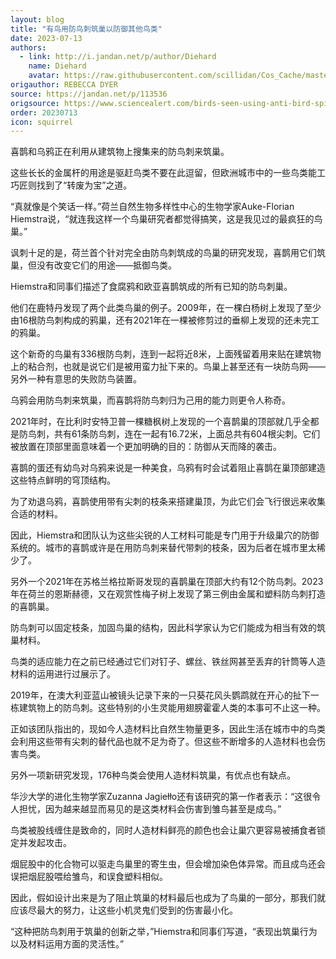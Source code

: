 ```yaml
---
layout: blog
title: "有鸟用防鸟刺筑巢以防御其他鸟类"
date: 2023-07-13
authors:
  - link: http://i.jandan.net/p/author/Diehard
    name: Diehard
    avatar: https://raw.githubusercontent.com/scillidan/Cos_Cache/master/avater/jin.png
origauthor: REBECCA DYER
source: https://jandan.net/p/113536
origsource: https://www.sciencealert.com/birds-seen-using-anti-bird-spikes-to-protect-their-nests-from-well-other-birds
order: 20230713
icon: squirrel
---
```


喜鹊和乌鸦正在利用从建筑物上搜集来的防鸟刺来筑巢。

这些长长的金属杆的用途是驱赶鸟类不要在此逗留，但欧洲城市中的一些鸟类能工巧匠则找到了“转废为宝”之道。

“真就像是个笑话一样。”荷兰自然生物多样性中心的生物学家Auke-Florian Hiemstra说，“就连我这样一个鸟巢研究者都觉得搞笑，这是我见过的最疯狂的鸟巢。”

讽刺十足的是，荷兰首个针对完全由防鸟刺筑成的鸟巢的研究发现，喜鹊用它们筑巢，但没有改变它们的用途——抵御鸟类。

Hiemstra和同事们描述了食腐鸦和欧亚喜鹊筑成的所有已知的防鸟刺巢。

他们在鹿特丹发现了两个此类鸟巢的例子。2009年，在一棵白杨树上发现了至少由16根防鸟刺构成的鸦巢，还有2021年在一棵被修剪过的垂柳上发现的还未完工的鸦巢。

这个新奇的鸟巢有336根防鸟刺，连到一起将近8米，上面残留着用来贴在建筑物上的粘合剂，也就是说它们是被用蛮力扯下来的。鸟巢上甚至还有一块防鸟网——另外一种有意思的失败防鸟装置。

乌鸦会用防鸟刺来筑巢，而喜鹊将防鸟刺归为己用的能力则更令人称奇。

2021年时，在比利时安特卫普一棵糖枫树上发现的一个喜鹊巢的顶部就几乎全都是防鸟刺，共有61条防鸟刺，连在一起有16.72米，上面总共有604根尖刺。它们被放置在顶部里面意味着一个更加明确的目的：防御从天而降的袭击。

喜鹊的蛋还有幼鸟对乌鸦来说是一种美食，乌鸦有时会试着阻止喜鹊在巢顶部建造这些特点鲜明的穹顶结构。

为了劝退乌鸦，喜鹊使用带有尖刺的枝条来搭建巢顶，为此它们会飞行很远来收集合适的材料。

因此，Hiemstra和团队认为这些尖锐的人工材料可能是专门用于升级巢穴的防御系统的。城市的喜鹊或许是在用防鸟刺来替代带刺的枝条，因为后者在城市里太稀少了。

另外一个2021年在苏格兰格拉斯哥发现的喜鹊巢在顶部大约有12个防鸟刺。2023年在荷兰的恩斯赫德，又在观赏性梅子树上发现了第三例由金属和塑料防鸟刺打造的喜鹊巢。

防鸟刺可以固定枝条，加固鸟巢的结构，因此科学家认为它们能成为相当有效的筑巢材料。

鸟类的适应能力在之前已经通过它们对钉子、螺丝、铁丝网甚至丢弃的针筒等人造材料的运用进行过展示了。

2019年，在澳大利亚蓝山被镜头记录下来的一只葵花风头鹦鹉就在开心的扯下一栋建筑物上的防鸟刺。这些特别的小生灵能用翅膀霍霍人类的本事可不止这一种。

正如该团队指出的，现如今人造材料比自然生物量更多，因此生活在城市中的鸟类会利用这些带有尖刺的替代品也就不足为奇了。但这些不断增多的人造材料也会伤害鸟类。

另外一项新研究发现，176种鸟类会使用人造材料筑巢，有优点也有缺点。

华沙大学的进化生物学家Zuzanna Jagiełło还有该研究的第一作者表示：“这很令人担忧，因为越来越显而易见的是这类材料会伤害到雏鸟甚至是成鸟。”

鸟类被股线缠住是致命的，同时人造材料鲜亮的颜色也会让巢穴更容易被捕食者锁定并发起攻击。

烟屁股中的化合物可以驱走鸟巢里的寄生虫，但会增加染色体异常。而且成鸟还会误把烟屁股喂给雏鸟，和误食塑料相似。

因此，假如设计出来是为了阻止筑巢的材料最后也成为了鸟巢的一部分，那我们就应该尽最大的努力，让这些小机灵鬼们受到的伤害最小化。

“这种把防鸟刺用于筑巢的创新之举，”Hiemstra和同事们写道，“表现出筑巢行为以及材料运用方面的灵活性。”

